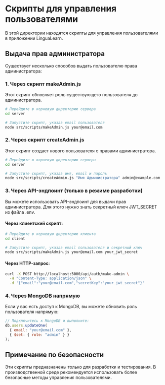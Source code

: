 # Скрипты для управления пользователями

В этой директории находятся скрипты для управления пользователями в приложении LinguaLearn.

## Выдача прав администратора

Существует несколько способов выдать пользователю права администратора:

### 1. Через скрипт makeAdmin.js

Этот скрипт обновляет роль существующего пользователя до администратора.

```bash
# Перейдите в корневую директорию сервера
cd server

# Запустите скрипт, указав email пользователя
node src/scripts/makeAdmin.js your@email.com
```

### 2. Через скрипт createAdmin.js

Этот скрипт создает нового пользователя с правами администратора.

```bash
# Перейдите в корневую директорию сервера
cd server

# Запустите скрипт, указав имя, email и пароль
node src/scripts/createAdmin.js "Имя Администратора" admin@example.com password123
```

### 3. Через API-эндпоинт (только в режиме разработки)

Вы можете использовать API-эндпоинт для выдачи прав администратора. Для этого нужно знать секретный ключ JWT_SECRET из файла .env.

#### Через клиентский скрипт:

```bash
# Перейдите в корневую директорию клиента
cd client

# Запустите скрипт, указав email пользователя и секретный ключ
node src/scripts/makeAdmin.js your@email.com your_jwt_secret
```

#### Через HTTP-запрос:

```bash
curl -X POST http://localhost:5000/api/auth/make-admin \
  -H "Content-Type: application/json" \
  -d '{"email":"your@email.com","secretKey":"your_jwt_secret"}'
```

### 4. Через MongoDB напрямую

Если у вас есть доступ к MongoDB, вы можете обновить роль пользователя напрямую:

```javascript
// Подключитесь к MongoDB и выполните:
db.users.updateOne(
  { email: "your@email.com" },
  { $set: { role: "admin" } }
);
```

## Примечание по безопасности

Эти скрипты предназначены только для разработки и тестирования. В производственной среде рекомендуется использовать более безопасные методы управления пользователями. 